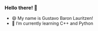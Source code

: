 ### Hello there! 👋

 - 😄 My name is Gustavo Baron Lauritzen!
 - 🌱 I’m currently learning C++ and Python
